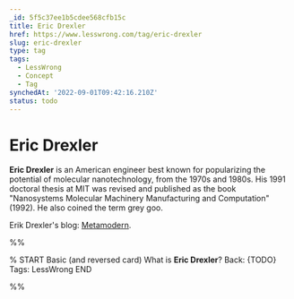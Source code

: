 ```yaml
---
_id: 5f5c37ee1b5cdee568cfb15c
title: Eric Drexler
href: https://www.lesswrong.com/tag/eric-drexler
slug: eric-drexler
type: tag
tags:
  - LessWrong
  - Concept
  - Tag
synchedAt: '2022-09-01T09:42:16.210Z'
status: todo
---
```


# Eric Drexler

**Eric Drexler** is an American engineer best known for popularizing the potential of molecular nanotechnology, from the 1970s and 1980s. His 1991 doctoral thesis at MIT was revised and published as the book "Nanosystems Molecular Machinery Manufacturing and Computation" (1992). He also coined the term grey goo.

Erik Drexler's blog: [Metamodern](http://metamodern.com/).


%%

% START
Basic (and reversed card)
What is **Eric Drexler**?
Back: {TODO}
Tags: LessWrong
END

%%
	
